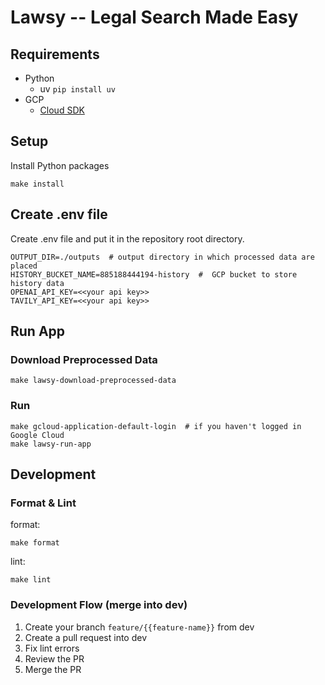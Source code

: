 # Lawsy -- Legal Search Made Easy

## Requirements

- Python
    - uv `pip install uv`
- GCP
    - [Cloud SDK](https://cloud.google.com/sdk?hl=ja)

## Setup

Install Python packages

```shell
make install
```

## Create .env file

Create .env file and put it in the repository root directory.

```text
OUTPUT_DIR=./outputs  # output directory in which processed data are placed
HISTORY_BUCKET_NAME=885188444194-history  #  GCP bucket to store history data
OPENAI_API_KEY=<<your api key>>
TAVILY_API_KEY=<<your api key>>
```

## Run App

### Download Preprocessed Data

```shell
make lawsy-download-preprocessed-data
```

### Run

```shell
make gcloud-application-default-login  # if you haven't logged in Google Cloud
make lawsy-run-app
```

## Development

### Format & Lint

format:

```shell
make format
```

lint:

```shell
make lint
```

### Development Flow (merge into dev)

1. Create your branch `feature/{{feature-name}}` from dev
2. Create a pull request into dev
3. Fix lint errors
4. Review the PR
5. Merge the PR

